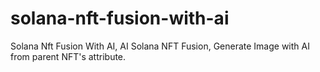 # solana-nft-fusion-with-ai
Solana Nft Fusion With AI, AI Solana NFT Fusion, Generate Image with AI from parent NFT's attribute.
